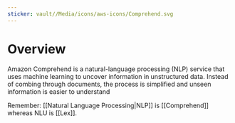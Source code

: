 ```yaml
---
sticker: vault//Media/icons/aws-icons/Comprehend.svg
---
```

# Overview
Amazon Comprehend is a natural-language processing (NLP) service that uses machine learning to uncover information in unstructured data. Instead of combing through documents, the process is simplified and unseen information is easier to understand



Remember: [[Natural Language Processing|NLP]] is [[Comprehend]]
whereas NLU is [[Lex]].